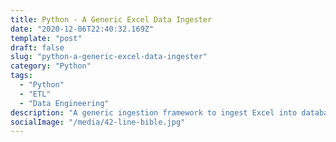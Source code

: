 ```yaml
---
title: Python - A Generic Excel Data Ingester
date: "2020-12-06T22:40:32.169Z"
template: "post"
draft: false
slug: "python-a-generic-excel-data-ingester"
category: "Python"
tags:
  - "Python"
  - "ETL"
  - "Data Engineering"
description: "A generic ingestion framework to ingest Excel into database"
socialImage: "/media/42-line-bible.jpg"
---
```


